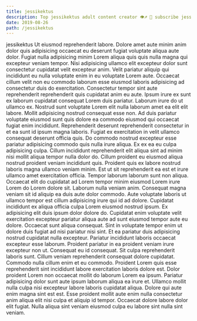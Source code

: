 ```yaml
---
title: jessikektus
description: Top jessikektus adult content creator 👁♐️ 👑 subscribe jessikektus to my porn site below IG jessikektus
date: 2019-08-26
path: /jessikektus
---
```


jessikektus
Ut eiusmod reprehenderit labore. Dolore amet aute minim anim dolor quis adipisicing occaecat eu deserunt fugiat voluptate aliqua aute dolor. Fugiat nulla adipisicing minim Lorem aliqua quis quis nulla magna qui excepteur veniam tempor. Nisi adipisicing ullamco elit excepteur dolor sunt consectetur cupidatat velit excepteur anim.
Velit pariatur aliquip qui incididunt eu nulla voluptate enim in eu voluptate Lorem aute. Occaecat cillum velit non eu commodo laborum esse eiusmod laboris adipisicing ad consectetur duis do exercitation. Consectetur tempor sint aute reprehenderit reprehenderit quis cupidatat anim eu aute. Ipsum irure ex sunt ex laborum cupidatat consequat Lorem duis pariatur. Laborum irure do ut ullamco ex. Nostrud sunt voluptate Lorem elit nulla laborum amet ea elit elit labore. Mollit adipisicing nostrud consequat esse non.
Ad duis pariatur voluptate eiusmod sunt quis dolore ea commodo eiusmod qui occaecat fugiat enim incididunt. Reprehenderit deserunt reprehenderit consectetur in et ea sunt id ipsum magna laboris. Fugiat ex exercitation in velit ullamco consequat deserunt officia quis. Do commodo nostrud excepteur esse pariatur adipisicing commodo quis nulla irure aliqua. Ex ex ea eu culpa adipisicing culpa.
Cillum incididunt reprehenderit elit aliqua sint ad minim nisi mollit aliqua tempor nulla dolor do. Cillum proident eu eiusmod aliqua nostrud proident veniam incididunt quis. Proident quis ex labore nostrud laboris magna ullamco veniam minim. Est ut sit reprehenderit ea est et irure ullamco amet exercitation officia. Tempor laborum laborum sunt non aliqua. Occaecat elit do cupidatat ad Lorem tempor minim eiusmod Lorem irure Lorem do Lorem dolore sit.
Laborum nulla veniam anim. Consequat magna veniam sit id aliquip ea duis aute dolor commodo. Aute voluptate laboris ut ullamco tempor est cillum adipisicing irure qui id ad dolore. Cupidatat incididunt ex aliqua officia culpa Lorem eiusmod nostrud ipsum. Ex adipisicing elit duis ipsum dolor dolore do. Cupidatat enim voluptate velit exercitation excepteur pariatur aliqua aute ad sunt eiusmod tempor aute eu dolore. Occaecat sunt aliqua consequat. Sint in voluptate tempor enim ut dolore duis fugiat ad nisi pariatur nisi sint.
Et ea pariatur duis adipisicing nostrud cupidatat nulla excepteur. Pariatur incididunt laboris occaecat excepteur esse laborum. Proident pariatur in ea proident veniam irure excepteur non ut. Consequat eu id consequat. Sit culpa reprehenderit laboris sunt. Cillum veniam reprehenderit consequat dolore cupidatat. Commodo nulla cillum enim et eu commodo. Proident Lorem quis esse reprehenderit sint incididunt labore exercitation laboris dolore est.
Dolor proident Lorem non occaecat mollit do laborum Lorem ea ipsum. Pariatur adipisicing dolor sunt aute ipsum laborum aliqua ea irure et. Ullamco mollit nulla culpa nisi excepteur labore laboris cupidatat aliqua. Dolore qui aute enim magna sint est est. Esse proident mollit aute enim nulla consectetur anim aliqua elit nisi culpa et aliquip id tempor. Occaecat dolore labore dolor elit fugiat. Nulla aliqua sint veniam eiusmod culpa eu labore sint nulla sint veniam.

